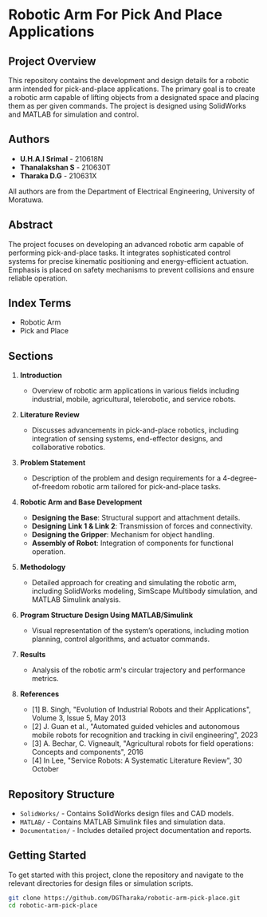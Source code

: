 # Robotic Arm For Pick And Place Applications

## Project Overview

This repository contains the development and design details for a robotic arm intended for pick-and-place applications. The primary goal is to create a robotic arm capable of lifting objects from a designated space and placing them as per given commands. The project is designed using SolidWorks and MATLAB for simulation and control.

## Authors

- **U.H.A.I Srimal** - 210618N
- **Thanalakshan S** - 210630T
- **Tharaka D.G** - 210631X

All authors are from the Department of Electrical Engineering, University of Moratuwa.

## Abstract

The project focuses on developing an advanced robotic arm capable of performing pick-and-place tasks. It integrates sophisticated control systems for precise kinematic positioning and energy-efficient actuation. Emphasis is placed on safety mechanisms to prevent collisions and ensure reliable operation.

## Index Terms

- Robotic Arm
- Pick and Place

## Sections

1. **Introduction**
   - Overview of robotic arm applications in various fields including industrial, mobile, agricultural, telerobotic, and service robots.
   
2. **Literature Review**
   - Discusses advancements in pick-and-place robotics, including integration of sensing systems, end-effector designs, and collaborative robotics.
   
3. **Problem Statement**
   - Description of the problem and design requirements for a 4-degree-of-freedom robotic arm tailored for pick-and-place tasks.

4. **Robotic Arm and Base Development**
   - **Designing the Base**: Structural support and attachment details.
   - **Designing Link 1 & Link 2**: Transmission of forces and connectivity.
   - **Designing the Gripper**: Mechanism for object handling.
   - **Assembly of Robot**: Integration of components for functional operation.

5. **Methodology**
   - Detailed approach for creating and simulating the robotic arm, including SolidWorks modeling, SimScape Multibody simulation, and MATLAB Simulink analysis.

6. **Program Structure Design Using MATLAB/Simulink**
   - Visual representation of the system’s operations, including motion planning, control algorithms, and actuator commands.

7. **Results**
   - Analysis of the robotic arm's circular trajectory and performance metrics.

8. **References**
   - [1] B. Singh, "Evolution of Industrial Robots and their Applications", Volume 3, Issue 5, May 2013
   - [2] J. Guan et al., "Automated guided vehicles and autonomous mobile robots for recognition and tracking in civil engineering", 2023
   - [3] A. Bechar, C. Vigneault, "Agricultural robots for field operations: Concepts and components", 2016
   - [4] In Lee, "Service Robots: A Systematic Literature Review", 30 October

## Repository Structure

- `SolidWorks/` - Contains SolidWorks design files and CAD models.
- `MATLAB/` - Contains MATLAB Simulink files and simulation data.
- `Documentation/` - Includes detailed project documentation and reports.

## Getting Started

To get started with this project, clone the repository and navigate to the relevant directories for design files or simulation scripts.

```bash
git clone https://github.com/DGTharaka/robotic-arm-pick-place.git
cd robotic-arm-pick-place
